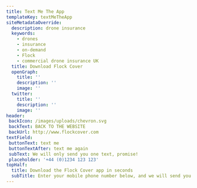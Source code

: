 ```yaml
---
title: Text Me The App
templateKey: textMeTheApp
siteMetadataOverride:
  description: drone insurance
  keywords:
    - drones
    - insurance
    - on-demand
    - Flock
    - commercial drone insurance UK
  title: Download Flock Cover
  openGraph:
    title: ''
    description: ''
    image: ''
  twitter:
    title: ''
    description: ''
    image: ''
header:
 backIcon: /images/uploads/chevron.svg
 backText: BACK TO THE WEBSITE
 backUrl: http://www.flockcover.com
textField:
 buttonText: text me
 buttonTextAfter: text me again
 subText: We will only send you one text, promise!
 placeholder: '+44 (0)1234 123 123'
topHalf:
  title: Download the Flock Cover app in seconds
  subTitle: Enter your mobile phone number below, and we will send you a text message to download the app on your device.
---
```

